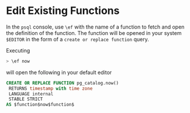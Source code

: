 # Edit Existing Functions

In the `psql` console, use `\ef` with the name of a function to fetch and
open the definition of the function. The function will be opened in your
system `$EDITOR` in the form of a `create or replace function` query.

Executing

```sql
> \ef now
```

will open the following in your default editor

```sql
CREATE OR REPLACE FUNCTION pg_catalog.now()
 RETURNS timestamp with time zone
 LANGUAGE internal
 STABLE STRICT
AS $function$now$function$
```
